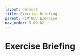```yaml
---
layout: default
title: Exercise Briefing
parent: PLM NLU Exercise
nav_order: 5-09-02
---
```


# Exercise Briefing
